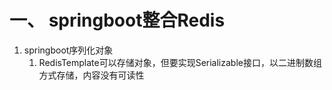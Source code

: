 # 一、 springboot整合Redis
1. springboot序列化对象
   1. RedisTemplate可以存储对象，但要实现Serializable接口，以二进制数组方式存储，内容没有可读性
